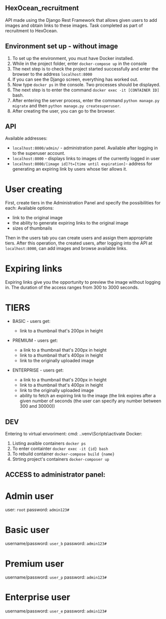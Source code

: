 ## HexOcean_recruitment
 API made using the Django Rest Framework that allows given users to add images and obtain links to these images. Task completed as part of recruitment to HexOcean.
 
## Environment set up - without image
1. To set up the environment, you must have Docker installed.
2. While in the project folder, enter `docker-compose up` in the console
3. The next step is to check the project started successfully and enter the browser to the address `localhost:8000`
4. If you can see the Django screen, everything has worked out.
5. Now type `docker ps` in the console. Two processes should be displayed.
6. The next step is to enter the command `docker exec -it [CONTAINER ID]` bash.
7. After entering the server process, enter the command `python manage.py migrate` and then `python manage.py createsuperuser`.
8. After creating the user, you can go to the browser.

## API
Available addresses:
- `localhost:8000/admin/` - administration panel. Available after logging in to the superuser account.
- `localhost:8000` - displays links to images of the currently logged in user
- `localhost:8000/[image id]?t=[time until expiration]`- address for generating an expiring link by users whose tier allows it.

# User creating
First, create tiers in the Administration Panel and specify the possibilities for each:
Available options:
- link to the original image
- the ability to generate expiring links to the original image
- sizes of thumbnails

Then in the users tab you can create users and assign them appropriate tiers. After this operation, the created users, after logging into the API at `localhost:8000`, can add images and browse available links.

# Expiring links
Expiring links give you the opportunity to preview the image without logging in. The duration of the access ranges from 300 to 3000 seconds.

# TIERS
- BASIC - users get:
    - link to a thumbnail that's 200px in height

- PREMIUM - users get:
    - a link to a thumbnail that's 200px in height
    - link to a thumbnail that's 400px in height
    - link to the originally uploaded image

- ENTERPRISE - users get:
    - a link to a thumbnail that's 200px in height
    - link to a thumbnail that's 400px in height
    - link to the originally uploaded image
    - ability to fetch an expiring link to the image (the link expires after a given number of seconds (the user can specify any number between 300 and 30000))

## DEV 
Entering to virtual envoriment:
cmd: .\.venv\Scripts\activate
Docker:
1. Listing avaible containers `docker ps`
2. To enter containter `docker exec -it {id} bash`
3. To rebuild container `docker-compose build {name}`
4. Strting project's containers `docker-composer up`


## ACCESS to administrator panel:
# Admin user
user: `root`
password: `admin123#`

# Basic user
username/password: `user_b`
password: `admin123#`

# Premium user
username/password: `user_p`
password: `admin123#`

# Enterprise user
username/password: `user_e`
password: `admin123#`
